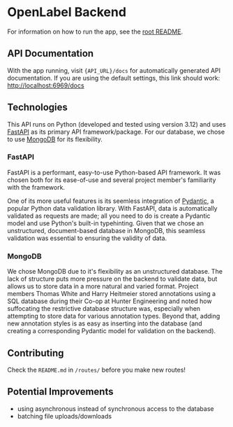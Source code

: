 # OpenLabel Backend

For information on how to run the app, see the [root README](../../README.md).

## API Documentation

With the app running, visit `{API_URL}/docs` for automatically generated API documentation. If you are using the default settings, this link should work: <http://localhost:6969/docs>

## Technologies

This API runs on Python (developed and tested using version 3.12) and uses [FastAPI](https://fastapi.tiangolo.com/) as its primary API framework/package. For our database, we chose to use [MongoDB](https://www.mongodb.com/) for its flexibility.

### FastAPI

FastAPI is a performant, easy-to-use Python-based API framework. It was chosen both for its ease-of-use and several project member's familiarity with the framework.

One of its more useful features is its seemless integration of [Pydantic](https://docs.pydantic.dev/latest/), a popular Python data validation library. With FastAPI, data is automatically validated as requests are made; all you need to do is create a Pydantic model and use Python's built-in typehinting. Given that we chose an unstructured, document-based database in MongoDB, this seamless validation was essential to ensuring the validity of data.

### MongoDB

We chose MongoDB due to it's flexibility as an unstructured database. The lack of structure puts more pressure on the backend to validate data, but allows us to store data in a more natural and varied format. Project members Thomas White and Harry Heitmeier stored annotations using a SQL database during their Co-op at Hunter Engineering and noted how suffocating the restrictive database structure was, especially when attempting to store data for various annotation types. Beyond that, adding new annotation styles is as easy as inserting into the database (and creating a corresponding Pydantic model for validation on the backend).

## Contributing

Check the `README.md` in `/routes/` before you make new routes!

## Potential Improvements

- using asynchronous instead of synchronous access to the database
- batching file uploads/downloads
